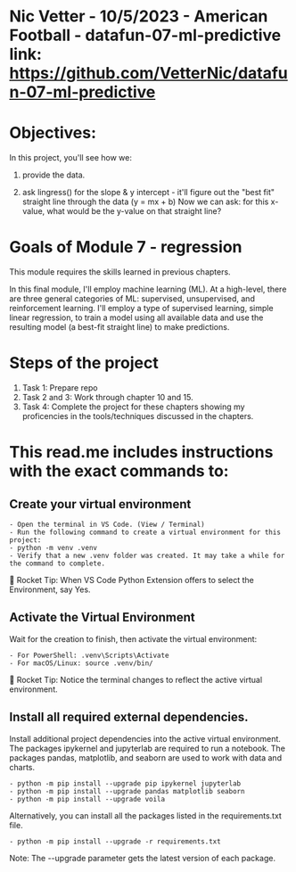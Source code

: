 # Nic Vetter - 10/5/2023 - American Football - datafun-07-ml-predictive link: https://github.com/VetterNic/datafun-07-ml-predictive

# Objectives:
In this project, you'll see how we: 

1. provide the data.

2. ask lingress() for the slope & y intercept - it'll figure out the "best fit" straight line through the data (y = mx + b) Now we can ask:
for this x-value, what would be the y-value on that straight line? 


# Goals of Module 7 - regression

This module requires the skills learned in previous chapters. 

In this final module, I'll employ machine learning (ML). At a high-level, there are three general categories of ML: supervised, unsupervised, and reinforcement learning. I'll employ a type of supervised learning, simple linear regression, to train a model using all available data and use the resulting model (a best-fit straight line) to make predictions.

# Steps of the project

1. Task 1: Prepare repo
2. Task 2 and 3: Work through chapter 10 and 15. 
3. Task 4: Complete the project for these chapters showing my proficencies in the tools/techniques discussed in the chapters. 

# This read.me includes instructions with the exact commands to: 

## Create your virtual environment 
    - Open the terminal in VS Code. (View / Terminal)
    - Run the following command to create a virtual environment for this project:
    - python -m venv .venv
    - Verify that a new .venv folder was created. It may take a while for the command to complete.

🚀 Rocket Tip: When VS Code Python Extension offers to select the Environment, say Yes.

## Activate the Virtual Environment
Wait for the creation to finish, then activate the virtual environment:

    - For PowerShell: .venv\Scripts\Activate
    - For macOS/Linux: source .venv/bin/
🚀 Rocket Tip: Notice the terminal changes to reflect the active virtual environment.

## Install all required external dependencies.
Install additional project dependencies into the active virtual environment. The packages ipykernel and jupyterlab are required to run a notebook. The packages pandas, matplotlib, and seaborn are used to work with data and charts.

    - python -m pip install --upgrade pip ipykernel jupyterlab
    - python -m pip install --upgrade pandas matplotlib seaborn
    - python -m pip install --upgrade voila

Alternatively, you can install all the packages listed in the requirements.txt file.

    - python -m pip install --upgrade -r requirements.txt

Note: The --upgrade parameter gets the latest version of each package.




